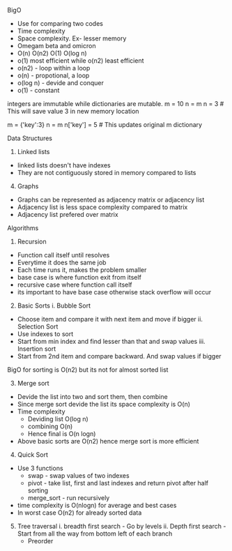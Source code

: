 BigO
- Use for comparing two codes
- Time complexity
- Space complexity. Ex- lesser memory
- Omegam beta and omicron
-  O(n) O(n2) O(1) O(log n)
- o(1) most efficient while o(n2) least efficient
- o(n2) - loop within a loop
- o(n) - propotional, a loop
- o(log n) - devide and conquer
- o(1) - constant

integers are immutable while dictionaries are mutable.
m = 10
n = m
n = 3 # This will save value 3 in new memory location

m = {'key':3}
n = m
n['key'] = 5 # This updates original m dictionary

Data Structures

1. Linked lists
- linked lists doesn't have indexes
- They are not contiguously stored in memory compared to lists

4. Graphs
- Graphs can be represented as adjacency matrix or adjacency list
- Adjacency list is less space complexity compared to matrix
- Adjacency list prefered over matrix


Algorithms
1. Recursion
- Function call itself until resolves
- Everytime it does the same job
- Each time runs it, makes the problem smaller
- base case is where function exit from itself
- recursive case where function call itself
- its important to have base case otherwise stack overflow will occur

2. Basic Sorts
i. Bubble Sort
- Choose item and compare it with next item and move if bigger
ii. Selection Sort
- Use indexes to sort
- Start from min index and find lesser than that and swap values
iii. Insertion sort
- Start from 2nd item and compare backward. And swap values if bigger

BigO for sorting is O(n2) but its not for almost sorted list

3. Merge sort
- Devide the list into two and sort them, then combine
- Since merge sort devide the list its space complexity is O(n)
- Time complexity 
    - Deviding list O(log n)
    - combining O(n)
    - Hence final is O(n logn)
- Above basic sorts are O(n2) hence merge sort is more efficient

4. Quick Sort
- Use 3 functions
    - swap - swap values of two indexes
    - pivot - take list, first and last indexes and return pivot after half sorting
    - merge_sort - run recursively 
- time complexity is O(nlogn) for average and best cases
- In worst case O(n2) for already sorted data

5. Tree traversal
i. breadth first search - Go by levels
ii. Depth first search - Start from all the way from bottom left of each branch
    - Preorder